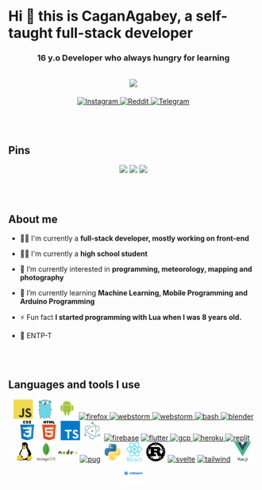<h1>Hi 👋 this is CaganAgabey, a self-taught full-stack developer</h1>
<h3 align="center">16 y.o Developer who always hungry for learning</h3>
<div align="center">
<br>
<a href="https://discord.com/users/872970186544799765"><img src="https://lanyard-profile-readme.vercel.app/api/872970186544799765?borderRadius=25px&bg=282a36"></a>
<br><br>
<a href="https://www.instagram.com/cgnkota/" target="_blank"> <img src="https://upload.wikimedia.org/wikipedia/commons/thumb/9/95/Instagram_logo_2022.svg/600px-Instagram_logo_2022.svg.png" alt="Instagram" width="40" height="40"/> </a>
<a href="https://www.reddit.com/user/CaganAgabey" target="_blank"> <img src="https://upload.wikimedia.org/wikipedia/en/thumb/b/bd/Reddit_Logo_Icon.svg/1024px-Reddit_Logo_Icon.svg.png" alt="Reddit" width="40" height="40"/> </a> 
<a href="https://t.me/cgnkota" target="_blank"> <img src="https://upload.wikimedia.org/wikipedia/commons/thumb/8/83/Telegram_2019_Logo.svg/512px-Telegram_2019_Logo.svg.png" alt="Telegram" width="40" height="40"/> </a> 
</div>

<br><br>

<h2>Pins</h2>
<div align="center">
  
  <a href="https://github.com/cgnkota/Suggestions"><img src="https://github-readme-stats.vercel.app/api/pin/?username=cgnkota&repo=suggestions&border_radius=25&theme=dracula&hide_border=true"></a>
  <a href="https://github.com/cgnkota/t3kys-durum-izleyici"><img src="https://github-readme-stats.vercel.app/api/pin/?username=cgnkota&repo=t3kys-durum-izleyici&border_radius=25&theme=dracula&hide_border=true"></a>
  <a href="https://github.com/cgnkota/powerful.db-beta"><img src="https://github-readme-stats.vercel.app/api/pin/?username=cgnkota&repo=powerful.db-beta&border_radius=25&theme=dracula&hide_border=true"></a>

</div>

<br><br>

<h2>About me</h2>

- 🧑‍💻 I'm currently a **full-stack developer, mostly working on front-end**

- 🧑‍🎓 I'm currently a **high school student**

- 🔭 I’m currently interested in **programming, meteorology, mapping and photography**

- 🌱 I’m currently learning **Machine Learning, Mobile Programming and Arduino Programming**

- ⚡ Fun fact **I started programming with Lua when I was 8 years old.**

- 🕺 ENTP-T

<br><br>

<h2>Languages and tools I use</h2>
<p align="center"> 
<a href="https://developer.mozilla.org/en-US/docs/Web/JavaScript" target="_blank"> <img src="https://raw.githubusercontent.com/devicons/devicon/master/icons/javascript/javascript-original.svg" alt="javascript" width="40" height="40"/></a>
<a href="https://golang.org" target="_blank"> <img src="https://raw.githubusercontent.com/devicons/devicon/master/icons/go/go-original.svg" alt="go" width="40" height="40"/></a>
<a href="https://developer.android.com" target="_blank"> <img src="https://raw.githubusercontent.com/devicons/devicon/master/icons/android/android-original-wordmark.svg" alt="android" width="40" height="40"/></a>
<a href="https://www.mozilla.org/tr/firefox/new/" target="_blank"> <img src="https://upload.wikimedia.org/wikipedia/commons/thumb/a/a0/Firefox_logo%2C_2019.svg/1971px-Firefox_logo%2C_2019.svg.png" alt="firefox" width="40" height="40"/> </a>
<a href="https://www.jetbrains.com/webstorm/" target="_blank"> <img src="https://logonoid.com/images/webstorm-logo.png" alt="webstorm" width="40" height="40"/> </a>
<a href="https://www.jetbrains.com/go/" target="_blank"> <img src="https://keycombiner.com/media/application-icons/goland_Bgsf7qJ.png" alt="webstorm" width="40" height="40"/> </a>
<a href="https://www.gnu.org/software/bash/" target="_blank"> <img src="https://www.vectorlogo.zone/logos/gnu_bash/gnu_bash-icon.svg" alt="bash" width="40" height="40"/> </a>
<a href="https://www.blender.org/" target="_blank"> <img src="https://download.blender.org/branding/community/blender_community_badge_white.svg" alt="blender" width="40" height="40"/> </a> 
<a href="https://www.w3schools.com/css/" target="_blank"> <img src="https://raw.githubusercontent.com/devicons/devicon/master/icons/css3/css3-original-wordmark.svg" alt="css3" width="40" height="40"/></a>
<a href="https://www.w3.org/html/" target="_blank"> <img src="https://raw.githubusercontent.com/devicons/devicon/master/icons/html5/html5-original-wordmark.svg" alt="html5" width="40" height="40"/></a>
<a href="https://www.typescriptlang.org/" target="_blank"> <img src="https://raw.githubusercontent.com/devicons/devicon/master/icons/typescript/typescript-original.svg" alt="typescript" width="40" height="40"/></a>
<a href="https://www.electronjs.org" target="_blank"> <img src="https://raw.githubusercontent.com/devicons/devicon/master/icons/electron/electron-original.svg" alt="electron" width="40" height="40"/></a>
<a href="https://firebase.google.com/" target="_blank"> <img src="https://www.vectorlogo.zone/logos/firebase/firebase-icon.svg" alt="firebase" width="40" height="40"/></a>
<a href="https://flutter.dev" target="_blank"> <img src="https://www.vectorlogo.zone/logos/flutterio/flutterio-icon.svg" alt="flutter" width="40" height="40"/> </a> 
<a href="https://cloud.google.com" target="_blank"> <img src="https://www.vectorlogo.zone/logos/google_cloud/google_cloud-icon.svg" alt="gcp" width="40" height="40"/> </a>
<a href="https://heroku.com" target="_blank"> <img src="https://www.vectorlogo.zone/logos/heroku/heroku-icon.svg" alt="heroku" width="40" height="40"/> </a>
<a href="https://replit.com/" target="_blank"> <img src="https://images.saasworthy.com/replit_6832_logo_1585548650_d3me9.png" alt="replit" width="40" height="40"/> </a>
<a href="https://www.linux.org/" target="_blank"> <img src="https://raw.githubusercontent.com/devicons/devicon/master/icons/linux/linux-original.svg" alt="linux" width="40" height="40"/></a>
<a href="https://www.mongodb.com/" target="_blank"> <img src="https://raw.githubusercontent.com/devicons/devicon/master/icons/mongodb/mongodb-original-wordmark.svg" alt="mongodb" width="40" height="40"/></a>
<a href="https://nodejs.org" target="_blank"> <img src="https://raw.githubusercontent.com/devicons/devicon/master/icons/nodejs/nodejs-original-wordmark.svg" alt="nodejs" width="40" height="40"/></a>
<a href="https://pugjs.org" target="_blank"> <img src="https://cdn.worldvectorlogo.com/logos/pug.svg" alt="pug" width="40" height="40"/></a>
<a href="https://www.python.org" target="_blank"> <img src="https://raw.githubusercontent.com/devicons/devicon/master/icons/python/python-original.svg" alt="python" width="40" height="40"/></a>
<a href="https://reactjs.org/" target="_blank"> <img src="https://raw.githubusercontent.com/devicons/devicon/master/icons/react/react-original-wordmark.svg" alt="react" width="40" height="40"/></a>
<a href="https://www.rust-lang.org" target="_blank"> <img src="https://raw.githubusercontent.com/devicons/devicon/master/icons/rust/rust-plain.svg" alt="rust" width="40" height="40"/></a>
<a href="https://svelte.dev" target="_blank"> <img src="https://upload.wikimedia.org/wikipedia/commons/1/1b/Svelte_Logo.svg" alt="svelte" width="40" height="40"/></a>
<a href="https://tailwindcss.com/" target="_blank"> <img src="https://www.vectorlogo.zone/logos/tailwindcss/tailwindcss-icon.svg" alt="tailwind" width="40" height="40"/></a>
<a href="https://vuejs.org/" target="_blank"> <img src="https://raw.githubusercontent.com/devicons/devicon/master/icons/vuejs/vuejs-original-wordmark.svg" alt="vuejs" width="40" height="40"/></a>
<a href="https://webpack.js.org" target="_blank"> <img src="https://raw.githubusercontent.com/devicons/devicon/d00d0969292a6569d45b06d3f350f463a0107b0d/icons/webpack/webpack-original-wordmark.svg" alt="webpack" width="40" height="40"/> </a>
</p>

